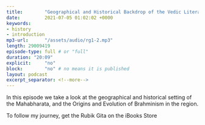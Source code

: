 ```yaml
---
title:        "Geographical and Historical Backdrop of the Vedic Literature"
date:         2021-07-05 01:02:02 +0000
keywords:
- history
- introduction
mp3-url:      "/assets/audio/rg1-2.mp3"
length: 29009419
episode-type: full # or "full"
duration: "20:09" 
explicit:     "no"
block:        "no" # no means it is published
layout: podcast
excerpt_separator: <!--more-->
---
```

In this episode we take a look at the geographical and historical setting of the Mahabharata, and the Origins and Evolution of Brahminism in the region.

<!--more-->
To follow my journey, get the Rubik Gita on the iBooks Store
